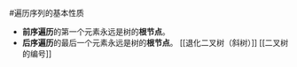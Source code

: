 #遍历序列的基本性质 
* **前序遍历**的第一个元素永远是树的**根节点**。
*   **后序遍历**的最后一个元素永远是树的**根节点**。
[[退化二叉树（斜树）]]   [[二叉树的编号]]